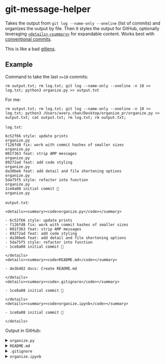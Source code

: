 # git-message-helper

Takes the output from `git log --name-only --oneline` (list of commits) and organizes the output by file. Then it styles the output for GitHub, optionally leveraging [`<details>` `<summary>`](https://gist.github.com/scmx/eca72d44afee0113ceb0349dd54a84a2) for expandable content. Works best with [conventional commits](https://www.conventionalcommits.org/en/v1.0.0/).

This is like a bad [gitlens](https://marketplace.visualstudio.com/items?itemName=eamodio.gitlens).

## Example

Command to take the last `n=10` commits:

```
rm output.txt; rm log.txt; git log --name-only --oneline -n 10 >> log.txt; python3 organize.py >> output.txt
```

For me: 

```
rm output.txt; rm log.txt; git log --name-only --oneline -n 10 >> log.txt; python3 /Users/avery.chan/Desktop/organize_pr/organize.py >> output.txt; cat output.txt; rm log.txt; rm output.txt;
```

`log.txt`:

```
6c52f66 style: update prints
organize.py
f126fd8 fix: work with commit hashes of smaller sizes
organize.py
001f363 feat: strip AMP messages
organize.py
89272ad feat: add code styling
organize.py
da30be6 feat: add detail and file shortening options
organize.py
5da75f5 style: refactor into function
organize.py
1ce8a08 initial commit 🚀
organize.py
```

`output.txt`:

```
<details><summary><code>organize.py</code></summary>

- 6c52f66 style: update prints
- f126fd8 fix: work with commit hashes of smaller sizes
- 001f363 feat: strip AMP messages
- 89272ad feat: add code styling
- da30be6 feat: add detail and file shortening options
- 5da75f5 style: refactor into function
- 1ce8a08 initial commit 🚀

</details>
<details><summary><code>README.md</code></summary>

- de3b482 docs: Create README.md

</details>
<details><summary><code>.gitignore</code></summary>

- 1ce8a08 initial commit 🚀

</details>
<details><summary><code>organize.ipynb</code></summary>

- 1ce8a08 initial commit 🚀

</details>
```

Output in GitHub:

<details><summary><code>organize.py</code></summary>

- 6c52f66 style: update prints
- f126fd8 fix: work with commit hashes of smaller sizes
- 001f363 feat: strip AMP messages
- 89272ad feat: add code styling
- da30be6 feat: add detail and file shortening options
- 5da75f5 style: refactor into function
- 1ce8a08 initial commit 🚀

</details>
<details><summary><code>README.md</code></summary>

- de3b482 docs: Create README.md

</details>
<details><summary><code>.gitignore</code></summary>

- 1ce8a08 initial commit 🚀

</details>
<details><summary><code>organize.ipynb</code></summary>

- 1ce8a08 initial commit 🚀

</details>
